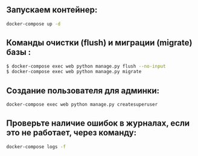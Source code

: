 Запускаем контейнер:
---
```bash
docker-compose up -d
```


Команды очистки (flush) и миграции (migrate) базы :
---
```bash
$ docker-compose exec web python manage.py flush --no-input
$ docker-compose exec web python manage.py migrate
```

Создание пользователя для админки:
---
```bash
docker-compose exec web python manage.py createsuperuser
```

Проверьте наличие ошибок в журналах, если это не работает, через команду:
---
```bash
docker-compose logs -f
```
